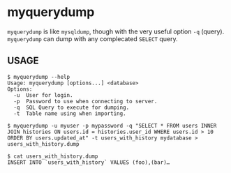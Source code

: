 # myquerydump
`myquerydump` is like `mysqldump`, though with the very useful option `-q` (query).
`myquerydump` can dump with any complecated `SELECT` query.

## USAGE
```
$ myquerydump --help
Usage: myquerydump [options...] <database>
Options:
  -u  User for login.
  -p  Password to use when connecting to server.
  -q  SQL Query to execute for dumping.
  -t  Table name using when importing.

$ myquerydump -u myuser -p mypassword -q "SELECT * FROM users INNER JOIN histories ON users.id = histories.user_id WHERE users.id > 10 ORDER BY users.updated_at" -t users_with_history mydatabase > users_with_history.dump

$ cat users_with_history.dump
INSERT INTO `users_with_history` VALUES (foo),(bar)…
```
